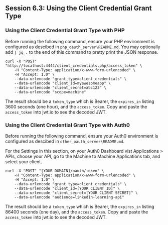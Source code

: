 ## Session 6.3: Using the Client Credential Grant Type

### Using the Client Credential Grant Type with PHP

Before running the following command, ensure your PHP environment is configured as descibed in `php_oauth_server\README.md`. You may optionally add `| jq .` to the end of this command to pretty print the JSON response.

```
curl -X "POST" "http://localhost:4444/client_credentials.php/access_token" \
	-H "Content-Type: application/x-www-form-urlencoded" \
	-H "Accept: 1.0" \
	--data-urlencode "grant_type=client_credentials" \
	--data-urlencode "client_id=myawesomeapp" \
	--data-urlencode "client_secret=abc123" \
	--data-urlencode "scope=machine"
```

The result should be a `token_type` which is Bearer, the `expires_in` listing 3600 seconds (one hour), and the `access_token`. Copy and paste the `access_token` into jwt.io to see the decoded JWT.

### Using the Client Credential Grant Type with Auth0

Before running the following command, ensure your Auth0 environment is configured as descibed in `other_oauth_server\README.md`. 

For the Settings in this section, on your Auth0 Dashboard vist Applications > APIs, choose your API, go to the Machine to Machine Applications tab, and select your client.

```
curl -X "POST" "[YOUR DOMAIN]/oauth/token" \
	-H "Content-Type: application/x-www-form-urlencoded" \
	-H "Accept: 1.0" \
	--data-urlencode "grant_type=client_credentials" \
	--data-urlencode "client_id=[YOUR CLIENT ID]" \
	--data-urlencode "client_secret=[YOUR CLIENT SECRET]" \
	--data-urlencode "audience=linkedin-learning-api"
```
The result should be a `token_type` which is Bearer, the `expires_in` listing 86400 seconds (one day), and the `access_token`. Copy and paste the `access_token` into jwt.io to see the decoded JWT.
